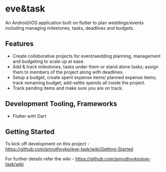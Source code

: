 # eve&task
An Android/iOS application built on flutter to plan weddings/events including managing milestones, tasks, deadlines and budgets.

## Features
* Create colloborative projects for event/wedding planning, management and budgeting to scale up at ease.
* Add & track milestones, tasks under them or stand alone tasks; assign them to members of the project along with deadlines.
* Setup a budget, create spent expense items/ planned expense items; track remaining budget; add-settle spends all inside the project.
* Track pending items and make sure you are on track.

## Development Tooling, Frameworks
* Flutter with Dart

## Getting Started
To kick off development on this project - https://github.com/amruthvvkp/eve-task/wiki/Getting-Started

For further details refer the wiki - https://github.com/amruthvvkp/eve-task/wiki
